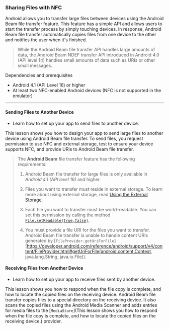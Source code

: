### Sharing Files with NFC
Android allows you to transfer large files between devices using the Android Beam file transfer feature.
This feature has a simple API and allows users to start the transfer process by simply touching devices.
In response, Android Beam file transfer automatically copies files from one device to the other and notifies the user when it's finished.

> While the Android Beam file transfer API handles large amounts of data, the Android Beam NDEF transfer API introduced in Android 4.0 (API level 14) handles small amounts of data such as URIs or other small messages. 

Dependencies and prerequisites
- Android 4.1 (API Level 16) or higher
- At least two NFC-enabled Android devices (NFC is not supported in the emulator)

--------------------------------------------------------------------

#### Sending Files to Another Device
- Learn how to set up your app to send files to another device.

This lesson shows you how to design your app to send large files to another device using Android Beam file transfer. 
To send files, you request permission to use NFC and external storage, test to ensure your device supports NFC, and provide URIs to Android Beam file transfer.

> The **Android Beam** file transfer feature has the following requirements:
> 
> 1. Android Beam file transfer for large files is only available in _Android 4.1 (API level 16)_ and higher.
> 
> 2. Files you want to transfer must reside in external storage. To learn more about using external storage, read [Using the External Storage](https://developer.android.com/guide/topics/data/data-storage.html#filesExternal).
> 
> 3. Each file you want to transfer must be world-readable. You can set this permission by calling the method [`File.setReadable(true,false)`](https://developer.android.com/reference/java/io/File.html#setReadable(boolean)).
> 
> 4. You must provide a file URI for the files you want to transfer. Android Beam file transfer is unable to handle content URIs generated by [`FileProvider.getUriForFile`](https://developer.android.com/reference/android/support/v4/content/FileProvider.html#getUriForFile(android.content.Context, java.lang.String, java.io.File)).

#### Receiving Files from Another Device
- Learn how to set up your app to receive files sent by another device.

This lesson shows you how to respond when the file copy is complete, and how to locate the copied files on the receiving device.
Android Beam file transfer copies files to a special directory on the receiving device. It also scans the copied files using the Android Media Scanner and adds entries for media files to the [`MediaStore`](This lesson shows you how to respond when the file copy is complete, and how to locate the copied files on the receiving device.) provider. 



